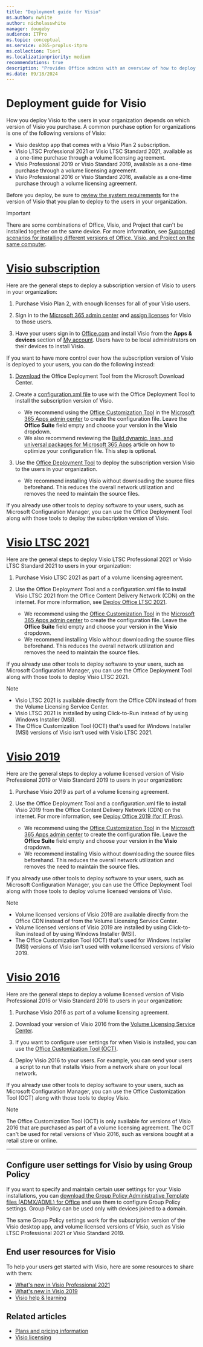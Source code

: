 ```yaml
---
title: "Deployment guide for Visio"
ms.author: nwhite
author: nicholasswhite
manager: dougeby
audience: ITPro
ms.topic: conceptual
ms.service: o365-proplus-itpro
ms.collection: Tier1
ms.localizationpriority: medium
recommendations: true
description: "Provides Office admins with an overview of how to deploy subscription and volume licensed versions of Visio to users in their organization."
ms.date: 09/18/2024
---
```


# Deployment guide for Visio

How you deploy Visio to the users in your organization depends on which version of Visio you purchase. A common purchase option for organizations is one of the following versions of Visio:
  
- Visio desktop app that comes with a Visio Plan 2 subscription.
- Visio LTSC Professional 2021 or Visio LTSC Standard 2021, available as a one-time purchase through a volume licensing agreement.
- Visio Professional 2019 or Visio Standard 2019, available as a one-time purchase through a volume licensing agreement.
- Visio Professional 2016 or Visio Standard 2016, available as a one-time purchase through a volume licensing agreement.

Before you deploy, be sure to [review the system requirements](https://www.microsoft.com/microsoft-365/microsoft-365-and-office-resources) for the version of Visio that you plan to deploy to the users in your organization.
  
> [!IMPORTANT]
> There are some combinations of Office, Visio, and Project that can't be installed together on the same device. For more information, see [Supported scenarios for installing different versions of Office, Visio, and Project on the same computer](install-different-office-visio-and-project-versions-on-the-same-computer.md).
  
# [Visio subscription](#tab/subscription)

Here are the general steps to deploy a subscription version of Visio to users in your organization:
  
1. Purchase Visio Plan 2, with enough licenses for all of your Visio users.

2. Sign in to the [Microsoft 365 admin center](/microsoft-365/admin/admin-overview/about-the-admin-center) and [assign licenses](/microsoft-365/admin/manage/assign-licenses-to-users) for Visio to those users.

3. Have your users sign in to [Office.com](https://www.office.com) and install Visio from the **Apps & devices** section of [My account](https://portal.office.com/account). Users have to be local administrators on their devices to install Visio.

If you want to have more control over how the subscription version of Visio is deployed to your users, you can do the following instead:
  
1. [Download](https://www.microsoft.com/download/details.aspx?id=49117) the Office Deployment Tool from the Microsoft Download Center.

2. Create a [configuration.xml file](office-deployment-tool-configuration-options.md) to use with the Office Deployment Tool to install the subscription version of Visio.
   - We recommend using the [Office Customization Tool](https://config.office.com/officeSettings/configurations) in the [Microsoft 365 Apps admin center](https://config.office.com) to create the configuration file. Leave the **Office Suite** field empty and choose your version in the **Visio** dropdown.
   - We also recommend reviewing the [Build dynamic, lean, and universal packages for Microsoft 365 Apps](../best-practices/build-dynamic-lean-universal-packages.md) article on how to optimize your configuration file. This step is optional.

4. Use the [Office Deployment Tool](overview-office-deployment-tool.md) to deploy the subscription version Visio to the users in your organization.
   - We recommend installing Visio without downloading the source files beforehand. This reduces the overall network utilization and removes the need to maintain the source files.

If you already use other tools to deploy software to your users, such as Microsoft Configuration Manager, you can use the Office Deployment Tool along with those tools to deploy the subscription version of Visio.

# [Visio LTSC 2021](#tab/ltsc2021)

Here are the general steps to deploy Visio LTSC Professional 2021 or Visio LTSC Standard 2021 to users in your organization:
  
1. Purchase Visio LTSC 2021 as part of a volume licensing agreement.

2. Use the Office Deployment Tool and a configuration.xml file to install Visio LTSC 2021 from the Office Content Delivery Network (CDN) on the internet. For more information, see [Deploy Office LTSC 2021](/office/ltsc/2021/deploy).
   - We recommend using the [Office Customization Tool](https://config.office.com/officeSettings/configurations) in the [Microsoft 365 Apps admin center](https://config.office.com) to create the configuration file. Leave the **Office Suite** field empty and choose your version in the **Visio** dropdown.
   - We recommend installing Visio without downloading the source files beforehand. This reduces the overall network utilization and removes the need to maintain the source files.

If you already use other tools to deploy software to your users, such as Microsoft Configuration Manager, you can use the Office Deployment Tool along with those tools to deploy Visio LTSC 2021.
  
> [!NOTE]
> - Visio LTSC 2021 is available directly from the Office CDN instead of from the Volume Licensing Service Center. 
> - Visio LTSC 2021 is installed by using Click-to-Run instead of by using Windows Installer (MSI).
> - The Office Customization Tool (OCT) that's used for Windows Installer (MSI) versions of Visio isn't used with Visio LTSC 2021.

# [Visio 2019](#tab/ltsc2019)

Here are the general steps to deploy a volume licensed version of Visio Professional 2019 or Visio Standard 2019 to users in your organization:
  
1. Purchase Visio 2019 as part of a volume licensing agreement.

2. Use the Office Deployment Tool and a configuration.xml file to install Visio 2019 from the Office Content Delivery Network (CDN) on the internet. For more information, see [Deploy Office 2019 (for IT Pros)](/office/2019/deploy).
   - We recommend using the [Office Customization Tool](https://config.office.com/officeSettings/configurations) in the [Microsoft 365 Apps admin center](https://config.office.com) to create the configuration file. Leave the **Office Suite** field empty and choose your version in the **Visio** dropdown.
   - We recommend installing Visio without downloading the source files beforehand. This reduces the overall network utilization and removes the need to maintain the source files.

If you already use other tools to deploy software to your users, such as Microsoft Configuration Manager, you can use the Office Deployment Tool along with those tools to deploy volume licensed versions of Visio.
  
> [!NOTE]
> - Volume licensed versions of Visio 2019 are available directly from the Office CDN instead of from the Volume Licensing Service Center. 
> - Volume licensed versions of Visio 2019 are installed by using Click-to-Run instead of by using Windows Installer (MSI).
> - The Office Customization Tool (OCT) that's used for Windows Installer (MSI) versions of Visio isn't used with volume licensed versions of Visio 2019.

# [Visio 2016](#tab/2016)

Here are the general steps to deploy a volume licensed version of Visio Professional 2016 or Visio Standard 2016 to users in your organization:
  
1. Purchase Visio 2016 as part of a volume licensing agreement.

2. Download your version of Visio 2016 from the [Volume Licensing Service Center](https://www.microsoft.com/Licensing/servicecenter/default.aspx).

3. If you want to configure user settings for when Visio is installed, you can use the [Office Customization Tool (OCT)](/office/customization-tool/oct-2016-help-overview).

4. Deploy Visio 2016 to your users. For example, you can send your users a script to run that installs Visio from a network share on your local network.

If you already use other tools to deploy software to your users, such as Microsoft Configuration Manager, you can use the Office Customization Tool (OCT) along with those tools to deploy Visio.
  
> [!NOTE]
> The Office Customization Tool (OCT) is only available for versions of Visio 2016 that are purchased as part of a volume licensing agreement. The OCT can't be used for retail versions of Visio 2016, such as versions bought at a retail store or online.
---
  
## Configure user settings for Visio by using Group Policy

If you want to specify and maintain certain user settings for your Visio installations, you can [download the Group Policy Administrative Template files (ADMX/ADML) for Office](https://www.microsoft.com/download/details.aspx?id=49030) and use them to configure Group Policy settings. Group Policy can be used only with devices joined to a domain.
  
The same Group Policy settings work for the subscription version of the Visio desktop app, and volume licensed versions of Visio, such as Visio LTSC Professional 2021 or Visio Standard 2019.
  
## End user resources for Visio

To help your users get started with Visio, here are some resources to share with them:
  
- [What's new in Visio Professional 2021](https://support.microsoft.com/office/96732c1e-a022-4362-af07-fc817011ced5)
- [What's new in Visio 2019](https://support.microsoft.com/topic/19b8e98d-9cf9-40ad-9277-eb65e3713a79)
- [Visio help & learning](https://support.microsoft.com/visio)

## Related articles

- [Plans and pricing information](https://www.microsoft.com/microsoft-365/visio/microsoft-visio-plans-and-pricing-compare-visio-options)
- [Visio licensing](https://www.microsoft.com/microsoft-365/visio/microsoft-visio-volume-licensing-visio-for-multiple-users)
